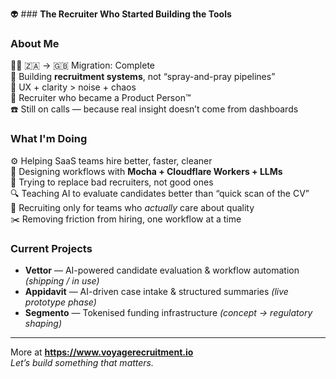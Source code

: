 👽 ### **The Recruiter Who Started Building the Tools**

### About Me

🚶‍♂️ 🇿🇦 → 🇬🇧 Migration: Complete  
🧱 Building **recruitment systems**, not “spray-and-pray pipelines”  
🎨 UX + clarity > noise + chaos  
🧠 Recruiter who became a Product Person™  
☎️ Still on calls — because real insight doesn’t come from dashboards  

### What I'm Doing

⚙️ Helping SaaS teams hire better, faster, cleaner  
🔧 Designing workflows with **Mocha + Cloudflare Workers + LLMs**  
🤖 Trying to replace bad recruiters, not good ones  
🔍 Teaching AI to evaluate candidates better than “quick scan of the CV”  
🤝 Recruiting only for teams who *actually* care about quality  
✂️ Removing friction from hiring, one workflow at a time  

### Current Projects

- **Vettor** — AI-powered candidate evaluation & workflow automation *(shipping / in use)*  
- **Appidavit** — AI-driven case intake & structured summaries *(live prototype phase)*  
- **Segmento** — Tokenised funding infrastructure *(concept → regulatory shaping)*  

---

More at **https://www.voyagerecruitment.io**  
*Let’s build something that matters.*
